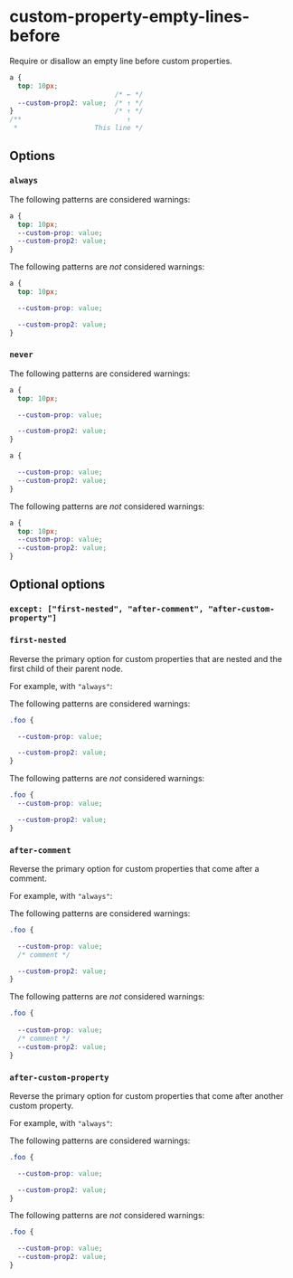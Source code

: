 # custom-property-empty-lines-before

Require or disallow an empty line before custom properties.

```css
a {
  top: 10px;
                          /* ← */
  --custom-prop2: value;  /* ↑ */   
}                         /* ↑ */
/**                          ↑
 *                   This line */
```

## Options

### `always`

The following patterns are considered warnings:

```css
a {
  top: 10px;
  --custom-prop: value;
  --custom-prop2: value;
}
```

The following patterns are *not* considered warnings:

```css
a {
  top: 10px;

  --custom-prop: value;

  --custom-prop2: value;
}
```

### `never`

The following patterns are considered warnings:

```css
a {
  top: 10px;

  --custom-prop: value;

  --custom-prop2: value;
}
```

```css
a {

  --custom-prop: value;
  --custom-prop2: value;
}
```

The following patterns are *not* considered warnings:

```css
a {
  top: 10px;
  --custom-prop: value;
  --custom-prop2: value;
}
```

## Optional options

### `except: ["first-nested", "after-comment", "after-custom-property"]`

### `first-nested`

Reverse the primary option for custom properties that are nested and the first child of their parent node.

For example, with `"always"`:

The following patterns are considered warnings:

```css
.foo {

  --custom-prop: value;

  --custom-prop2: value;
}
```

The following patterns are *not* considered warnings:

```css
.foo {
  --custom-prop: value;

  --custom-prop2: value;
}
```
### `after-comment`

Reverse the primary option for custom properties that come after a comment.

For example, with `"always"`:

The following patterns are considered warnings:

```css
.foo {

  --custom-prop: value;
  /* comment */

  --custom-prop2: value;
}
```

The following patterns are *not* considered warnings:

```css
.foo {
  
  --custom-prop: value;
  /* comment */
  --custom-prop2: value;
}

```
### `after-custom-property`

Reverse the primary option for custom properties that come after another custom property.

For example, with `"always"`:

The following patterns are considered warnings:

```css
.foo {

  --custom-prop: value;

  --custom-prop2: value;
}
```

The following patterns are *not* considered warnings:

```css
.foo {

  --custom-prop: value;
  --custom-prop2: value;
}
```
